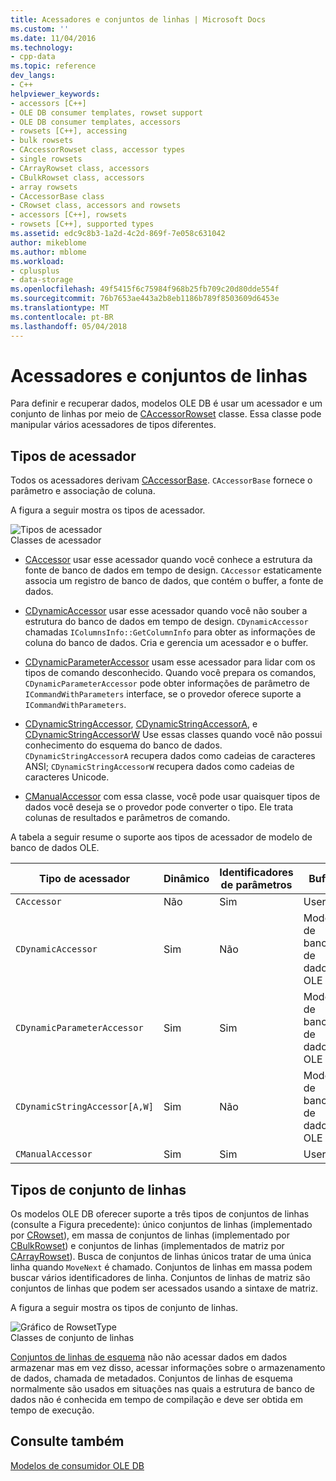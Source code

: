 ```yaml
---
title: Acessadores e conjuntos de linhas | Microsoft Docs
ms.custom: ''
ms.date: 11/04/2016
ms.technology:
- cpp-data
ms.topic: reference
dev_langs:
- C++
helpviewer_keywords:
- accessors [C++]
- OLE DB consumer templates, rowset support
- OLE DB consumer templates, accessors
- rowsets [C++], accessing
- bulk rowsets
- CAccessorRowset class, accessor types
- single rowsets
- CArrayRowset class, accessors
- CBulkRowset class, accessors
- array rowsets
- CAccessorBase class
- CRowset class, accessors and rowsets
- accessors [C++], rowsets
- rowsets [C++], supported types
ms.assetid: edc9c8b3-1a2d-4c2d-869f-7e058c631042
author: mikeblome
ms.author: mblome
ms.workload:
- cplusplus
- data-storage
ms.openlocfilehash: 49f5415f6c75984f968b25fb709c20d80dde554f
ms.sourcegitcommit: 76b7653ae443a2b8eb1186b789f8503609d6453e
ms.translationtype: MT
ms.contentlocale: pt-BR
ms.lasthandoff: 05/04/2018
---
```

# <a name="accessors-and-rowsets"></a>Acessadores e conjuntos de linhas
Para definir e recuperar dados, modelos OLE DB é usar um acessador e um conjunto de linhas por meio de [CAccessorRowset](../../data/oledb/caccessorrowset-class.md) classe. Essa classe pode manipular vários acessadores de tipos diferentes.  
  
## <a name="accessor-types"></a>Tipos de acessador  
 Todos os acessadores derivam [CAccessorBase](../../data/oledb/caccessorbase-class.md). `CAccessorBase` fornece o parâmetro e associação de coluna.  
  
 A figura a seguir mostra os tipos de acessador.  
  
 ![Tipos de acessador](../../data/oledb/media/vcaccessortypes.gif "vcaccessortypes")  
Classes de acessador  
  
-   [CAccessor](../../data/oledb/caccessor-class.md) usar esse acessador quando você conhece a estrutura da fonte de banco de dados em tempo de design. `CAccessor` estaticamente associa um registro de banco de dados, que contém o buffer, a fonte de dados.  
  
-   [CDynamicAccessor](../../data/oledb/cdynamicaccessor-class.md) usar esse acessador quando você não souber a estrutura do banco de dados em tempo de design. `CDynamicAccessor` chamadas `IColumnsInfo::GetColumnInfo` para obter as informações de coluna do banco de dados. Cria e gerencia um acessador e o buffer.  
  
-   [CDynamicParameterAccessor](../../data/oledb/cdynamicparameteraccessor-class.md) usam esse acessador para lidar com os tipos de comando desconhecido. Quando você prepara os comandos, `CDynamicParameterAccessor` pode obter informações de parâmetro de `ICommandWithParameters` interface, se o provedor oferece suporte a `ICommandWithParameters`.  
  
-   [CDynamicStringAccessor](../../data/oledb/cdynamicstringaccessor-class.md), [CDynamicStringAccessorA](../../data/oledb/cdynamicstringaccessora-class.md), e [CDynamicStringAccessorW](../../data/oledb/cdynamicstringaccessorw-class.md) Use essas classes quando você não possui conhecimento do esquema do banco de dados. `CDynamicStringAccessorA` recupera dados como cadeias de caracteres ANSI; `CDynamicStringAccessorW` recupera dados como cadeias de caracteres Unicode.  
  
-   [CManualAccessor](../../data/oledb/cmanualaccessor-class.md) com essa classe, você pode usar quaisquer tipos de dados você deseja se o provedor pode converter o tipo. Ele trata colunas de resultados e parâmetros de comando.  
  
 A tabela a seguir resume o suporte aos tipos de acessador de modelo de banco de dados OLE.  
  
|Tipo de acessador|Dinâmico|Identificadores de parâmetros|Buffer|Vários acessadores|  
|-------------------|-------------|--------------------|------------|------------------------|  
|`CAccessor`|Não|Sim|User|Sim|  
|`CDynamicAccessor`|Sim|Não|Modelos de banco de dados OLE|Não|  
|`CDynamicParameterAccessor`|Sim|Sim|Modelos de banco de dados OLE|Não|  
|`CDynamicStringAccessor[A,W]`|Sim|Não|Modelos de banco de dados OLE|Não|  
|`CManualAccessor`|Sim|Sim|User|Sim|  
  
## <a name="rowset-types"></a>Tipos de conjunto de linhas  
 Os modelos OLE DB oferecer suporte a três tipos de conjuntos de linhas (consulte a Figura precedente): único conjuntos de linhas (implementado por [CRowset](../../data/oledb/crowset-class.md)), em massa de conjuntos de linhas (implementado por [CBulkRowset](../../data/oledb/cbulkrowset-class.md)) e conjuntos de linhas (implementados de matriz por [CArrayRowset](../../data/oledb/carrayrowset-class.md)). Busca de conjuntos de linhas únicos tratar de uma única linha quando `MoveNext` é chamado. Conjuntos de linhas em massa podem buscar vários identificadores de linha. Conjuntos de linhas de matriz são conjuntos de linhas que podem ser acessados usando a sintaxe de matriz.  
  
 A figura a seguir mostra os tipos de conjunto de linhas.  
  
 ![Gráfico de RowsetType](../../data/oledb/media/vcrowsettypes.gif "vcrowsettypes")  
Classes de conjunto de linhas  
  
 [Conjuntos de linhas de esquema](../../data/oledb/obtaining-metadata-with-schema-rowsets.md) não não acessar dados em dados armazenar mas em vez disso, acessar informações sobre o armazenamento de dados, chamada de metadados. Conjuntos de linhas de esquema normalmente são usados em situações nas quais a estrutura de banco de dados não é conhecida em tempo de compilação e deve ser obtida em tempo de execução.  
  
## <a name="see-also"></a>Consulte também  
 [Modelos de consumidor OLE DB](../../data/oledb/ole-db-consumer-templates-cpp.md)